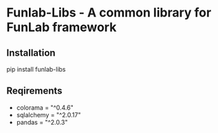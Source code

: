 # Funlab-Libs - A common library for FunLab framework

## Installation

pip install funlab-libs

## Reqirements

- colorama = "^0.4.6"
- sqlalchemy = "^2.0.17"
- pandas = "^2.0.3"
